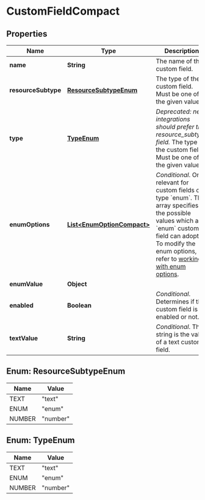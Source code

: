 # CustomFieldCompact

## Properties
Name | Type | Description | Notes
------------ | ------------- | ------------- | -------------
**name** | **String** | The name of the custom field. |  [optional]
**resourceSubtype** | [**ResourceSubtypeEnum**](#ResourceSubtypeEnum) | The type of the custom field. Must be one of the given values.  |  [optional]
**type** | [**TypeEnum**](#TypeEnum) | *Deprecated: new integrations should prefer the resource_subtype field.* The type of the custom field. Must be one of the given values.  |  [optional]
**enumOptions** | [**List&lt;EnumOptionCompact&gt;**](EnumOptionCompact.md) | *Conditional*. Only relevant for custom fields of type &#x60;enum&#x60;. This array specifies the possible values which an &#x60;enum&#x60; custom field can adopt. To modify the enum options, refer to [working with enum options](#create-an-enum-option). |  [optional]
**enumValue** | **Object** |  |  [optional]
**enabled** | **Boolean** | *Conditional*. Determines if the custom field is enabled or not. |  [optional]
**textValue** | **String** | *Conditional*. This string is the value of a text custom field. |  [optional]

<a name="ResourceSubtypeEnum"></a>
## Enum: ResourceSubtypeEnum
Name | Value
---- | -----
TEXT | &quot;text&quot;
ENUM | &quot;enum&quot;
NUMBER | &quot;number&quot;

<a name="TypeEnum"></a>
## Enum: TypeEnum
Name | Value
---- | -----
TEXT | &quot;text&quot;
ENUM | &quot;enum&quot;
NUMBER | &quot;number&quot;
